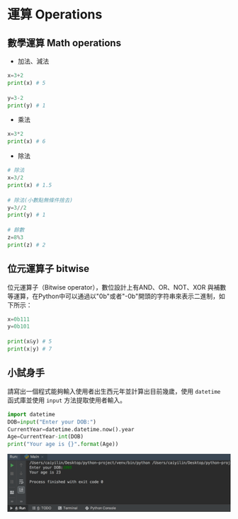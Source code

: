 # 運算 Operations

## 數學運算 Math operations

- 加法、減法

```py
x=3+2
print(x) # 5

y=3-2
print(y) # 1
```

- 乘法

```py
x=3*2
print(x) # 6
```

- 除法

```py
# 除法
x=3/2
print(x) # 1.5

# 除法(小數點無條件捨去)
y=3//2
print(y) # 1

# 餘數
z=8%3
print(z) # 2
```

## 位元運算子 bitwise
位元運算子（Bitwise operator），數位設計上有AND、OR、NOT、XOR 與補數等運算，在Python中可以通過以"0b"或者"-0b"開頭的字符串來表示二進制，如下所示：

```py
x=0b111
y=0b101

print(x&y) # 5
print(x|y) # 7
```

## 小試身手
請寫出一個程式能夠輸入使用者出生西元年並計算出目前幾歲，使用 `datetime
` 函式庫並使用 `input` 方法提取使用者輸入。

```py
import datetime
DOB=input("Enter your DOB:")
CurrentYear=datetime.datetime.now().year
Age=CurrentYear-int(DOB)
print("Your age is {}".format(Age))
```

![](/assets/img4-1.png)

